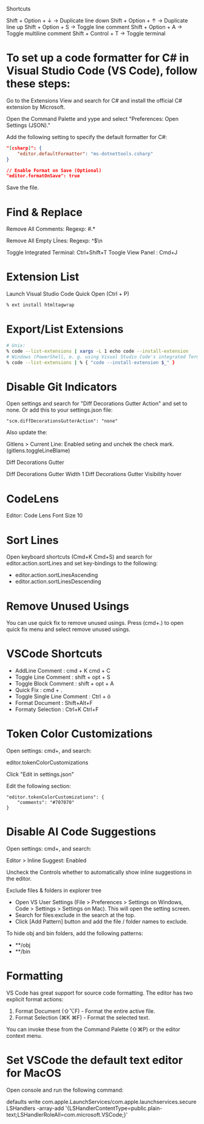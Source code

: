 Shortcuts

Shift + Option + ↓ → Duplicate line down
Shift + Option + ↑ → Duplicate line up
Shift + Option + S → Toggle line comment
Shift + Option + A → Toggle multiline comment
Shift + Control + T → Toggle terminal

# To set up a code formatter for C# in Visual Studio Code (VS Code), follow these steps:

Go to the Extensions View and search for C# and install the official C# extension by Microsoft.

Open the Command Palette and yype and select "Preferences: Open Settings (JSON)." 

Add the following setting to specify the default formatter for C#:

```json
"[csharp]": {
    "editor.defaultFormatter": "ms-dotnettools.csharp"
}

// Enable Format on Save (Optional)
"editor.formatOnSave": true
```

Save the file.

# Find & Replace

Remove All Comments:
Regexp: #.*

Remove All Empty Lİnes:
Regexp: ^$\n


Toggle Integrated Terminal: Ctrl+Shift+T
Toogle View Panel : Cmd+J

# Extension List

Launch Visual Studio Code Quick Open (Ctrl + P)

```zsh
% ext install htmltagwrap
```

# Export/List Extensions

```zsh
# Unix:
% code --list-extensions | xargs -L 1 echo code --install-extension
# Windows (PowerShell, e. g. using Visual Studio Code's integrated Terminal):
% code --list-extensions | % { "code --install-extension $_" }
```

# Disable Git Indicators

Open settings and search for "Diff Decorations Gutter Action" and set to none. Or add this to your settings.json file:

```
"scm.diffDecorationsGutterAction": "none"
```

Also update the:

Gitlens > Current Line: Enabled seting and unchek the check mark. (gitlens.toggleLineBlame)

Diff Decorations Gutter

Diff Decorations Gutter Width 1
Diff Decorations Gutter Visibility hover

# CodeLens

Editor: Code Lens Font Size 10


# Sort Lines

Open keyboard shortcuts (Cmd+K   Cmd+S) and search for  editor.action.sortLines and set key-bindings to the following: 

* editor.action.sortLinesAscending
* editor.action.sortLinesDescending

# Remove Unused Usings

You can use quick fix to remove unused usings. Press (cmd+.) to open quick fix menu and select remove unused usings.

# VSCode Shortcuts

* AddLine Comment			: cmd + K  cmd + C
* Toggle Line Comment		: shift + opt + S
* Toggle Block Comment 		: shift + opt + A
* Quick Fix				    : cmd + .
* Toggle Single Line Comment    : Ctrl + ö
* Format Document               : Shift+Alt+F
* Formaty Selection             : Ctrl+K Ctrl+F

# Token Color Customizations

Open settings: cmd+, and search:

editor.tokenColorCustomizations

Click "Edit in settings.json"

Edit the following section:

    "editor.tokenColorCustomizations": { 
        "comments": "#707070" 
    }

# Disable AI Code Suggestions

Open settings: cmd+, and search:

Editor > Inline Suggest: Enabled

Uncheck the Controls whether to automatically show inline suggestions in the editor.

Exclude files & folders in explorer tree

* Open VS User Settings (File > Preferences > Settings on Windows, Code > Settings > Settings on Mac). This will open the setting screen.
* Search for files:exclude in the search at the top.
* Click [Add Pattern] button and add the file / folder names to exclude.

To hide obj and bin folders, add the following patterns:

* **/obj
* **/bin

# Formatting

VS Code has great support for source code formatting. The editor has two explicit format actions:

1) Format Document (⇧⌥F) - Format the entire active file.
2) Format Selection (⌘K ⌘F) - Format the selected text.

You can invoke these from the Command Palette (⇧⌘P) or the editor context menu.

# Set VSCode the default text editor for MacOS

Open console and run the following command:

defaults write com.apple.LaunchServices/com.apple.launchservices.secure LSHandlers -array-add '{LSHandlerContentType=public.plain-text;LSHandlerRoleAll=com.microsoft.VSCode;}'
